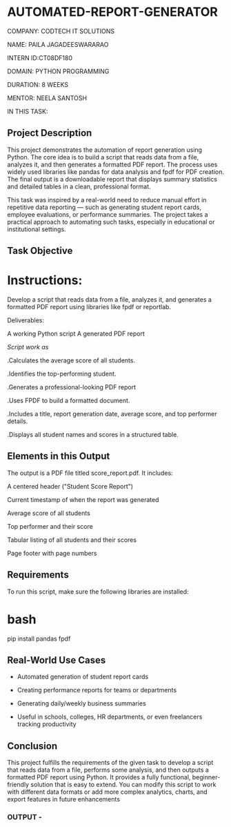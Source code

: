 # AUTOMATED-REPORT-GENERATOR

COMPANY: CODTECH IT SOLUTIONS

NAME: PAILA JAGADEESWARARAO

INTERN ID:CT08DF180

DOMAIN: PYTHON PROGRAMMING

DURATION: 8 WEEKS

MENTOR: NEELA SANTOSH

IN THIS TASK:

## Project Description
This project demonstrates the automation of report generation using Python. The core idea is to build a script that reads data from a file, analyzes it, and then generates a formatted PDF report. The process uses widely used libraries like pandas for data analysis and fpdf for PDF creation. The final output is a downloadable report that displays summary statistics and detailed tables in a clean, professional format.

This task was inspired by a real-world need to reduce manual effort in repetitive data reporting — such as generating student report cards, employee evaluations, or performance summaries. The project takes a practical approach to automating such tasks, especially in educational or institutional settings.

 ## Task Objective
# Instructions:
Develop a script that reads data from a file, analyzes it, and generates a formatted PDF report using libraries like fpdf or reportlab.

Deliverables:

A working Python script
A generated PDF report

*Script work as*

.Calculates the average score of all students.

.Identifies the top-performing student.

.Generates a professional-looking PDF report

.Uses FPDF to build a formatted document.

.Includes a title, report generation date, average score, and top performer details.

.Displays all student names and scores in a structured table.

## Elements in this Output 

The output is a PDF file titled score_report.pdf. It includes:

A centered header ("Student Score Report")

Current timestamp of when the report was generated

Average score of all students

Top performer and their score

Tabular listing of all students and their scores

Page footer with page numbers

## Requirements
To run this script, make sure the following libraries are installed:

# bash

pip install pandas fpdf

## Real-World Use Cases

- Automated generation of student report cards

- Creating performance reports for teams or departments

- Generating daily/weekly business summaries

- Useful in schools, colleges, HR departments, or even freelancers tracking productivity

## Conclusion
This project fulfills the requirements of the given task to develop a script that reads data from a file, performs some analysis, and then outputs a formatted PDF report using Python. It provides a fully functional, beginner-friendly solution that is easy to extend. You can modify this script to work with different data formats or add more complex analytics, charts, and export features in future enhancements

### OUTPUT -

